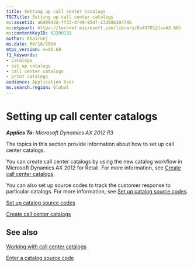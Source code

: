 ```yaml
---
title: Setting up call center catalogs
TOCTitle: Setting up call center catalogs
ms:assetid: a6d99d3d-ff33-4f49-85df-23d88b10474b
ms:mtpsurl: https://technet.microsoft.com/library/Dn497812(v=AX.60)
ms:contentKeyID: 62200131
author: Khairunj
ms.date: 04/18/2014
mtps_version: v=AX.60
f1_keywords:
- catalogs
- set up catalogs
- call center catalogs
- print catalogs
audience: Application User
ms.search.region: Global
---
```


# Setting up call center catalogs 


_**Applies To:** Microsoft Dynamics AX 2012 R3_

The topics in this section provide information about how to set up call center catalogs.

You can create call center catalogs by using the new catalog workflow in Microsoft Dynamics AX 2012 for Retail. For more information, see [Create call center catalogs](create-call-center-catalogs.md).

You can also set up source codes to track the customer response to particular catalogs. For more information, see [Set up catalog source codes](set-up-catalog-source-codes.md).

[Set up catalog source codes](set-up-catalog-source-codes.md)

[Create call center catalogs](create-call-center-catalogs.md)

## See also

[Working with call center catalogs](working-with-call-center-catalogs.md)

[Enter a catalog source code](enter-a-catalog-source-code.md)

  


